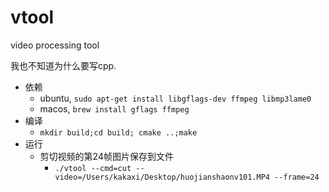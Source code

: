 # vtool
video processing tool

我也不知道为什么要写cpp.

- 依赖
    - ubuntu, `sudo apt-get install libgflags-dev ffmpeg libmp3lame0`
    - macos, `brew install gflags ffmpeg`
- 编译
    - `mkdir build;cd build; cmake ..;make`
- 运行
    - 剪切视频的第24帧图片保存到文件
        - `./vtool --cmd=cut --video=/Users/kakaxi/Desktop/huojianshaonv101.MP4 --frame=24`